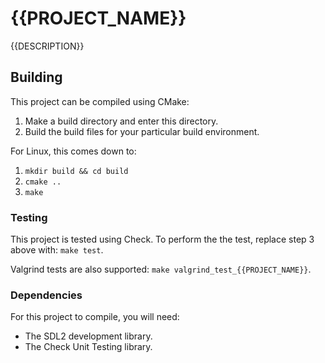 # {{PROJECT_NAME}}
{{DESCRIPTION}}

## Building
This project can be compiled using CMake:
1. Make a build directory and enter this directory.
2. Build the build files for your particular build environment.

For Linux, this comes down to:
1. `mkdir build && cd build`
2. `cmake ..`
3. `make`

### Testing
This project is tested using Check. To perform the the test, replace step 3 above with: `make test`.

Valgrind tests are also supported: `make valgrind_test_{{PROJECT_NAME}}`.

### Dependencies
For this project to compile, you will need:
- The SDL2 development library.
- The Check Unit Testing library.
